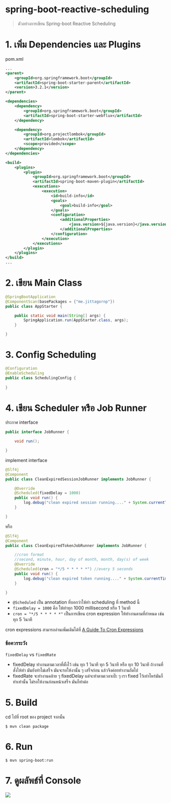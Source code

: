 # spring-boot-reactive-scheduling

> ตัวอย่างการเขียน Spring-boot Reactive Scheduling

# 1. เพิ่ม Dependencies และ Plugins

pom.xml 
``` xml
...
<parent>
    <groupId>org.springframework.boot</groupId>
    <artifactId>spring-boot-starter-parent</artifactId>
    <version>3.2.1</version>
</parent>

<dependencies>
    <dependency>
        <groupId>org.springframework.boot</groupId>
        <artifactId>spring-boot-starter-webflux</artifactId>
    </dependency>

    <dependency>
        <groupId>org.projectlombok</groupId>
        <artifactId>lombok</artifactId>
        <scope>provided</scope>
    </dependency>
</dependencies>

<build>
    <plugins>
        <plugin>
            <groupId>org.springframework.boot</groupId>
            <artifactId>spring-boot-maven-plugin</artifactId>
            <executions>
                <execution>
                    <id>build-info</id>
                    <goals>
                        <goal>build-info</goal>
                    </goals>
                    <configuration>
                        <additionalProperties>
                            <java.version>${java.version}</java.version>
                        </additionalProperties>
                    </configuration>
                </execution>
            </executions>
        </plugin>
    </plugins>
</build>
...
```

# 2. เขียน Main Class 

``` java
@SpringBootApplication
@ComponentScan(basePackages = {"me.jittagornp"})
public class AppStarter {

    public static void main(String[] args) {
        SpringApplication.run(AppStarter.class, args);
    }

}
```

# 3. Config Scheduling 
```java 
@Configuration
@EnableScheduling
public class SchedulingConfig {
    
}
```

# 4. เขียน Scheduler หรือ Job Runner 
ประกาศ interface 
```java 
public interface JobRunner {

    void run();

}
```
implement interface
```java 
@Slf4j
@Component
public class CleanExpiredSessionJobRunner implements JobRunner {

    @Override
    @Scheduled(fixedDelay = 1000)
    public void run() {
        log.debug("clean expired session running...." + System.currentTimeMillis());
    }

}
```
หรือ 
```java
@Slf4j
@Component
public class CleanExpiredTokenJobRunner implements JobRunner {

    //cron format 
    //second, minute, hour, day of month, month, day(s) of week
    @Override
    @Scheduled(cron = "*/5 * * * * *") //every 5 seconds
    public void run() {
        log.debug("clean expired token running...." + System.currentTimeMillis());
    }

}
```

- `@Scheduled` เป็น annotation ที่บอกว่าให้ทำ scheduling ที่ method นี้ 
- `fixedDelay = 1000` คือ ให้ทำทุก 1000 millisecond หรือ 1 วินาที 
- `cron = "*/5 * * * * *"` เป็นการเขียน cron expression ให้ทำงานตามที่กำหนด เช่น ทุก 5 วินาที  

cron expressions สามารถอ่านเพิ่มเติมได้ที่ [A Guide To Cron Expressions](https://www.baeldung.com/cron-expressions)  

### ข้อควรระวัง
`fixedDelay` vs `fixedRate`
- fixedDelay ทำงานตามเวลาที่ตั้งไว้ เช่น ทุก 1 วินาที ทุก 5 วินาที หรือ ทุก 10 วินาที ถ้างานที่สั่งให้ทำ มันยังทำไม่เสร็จ  มันจะรอให้งานั้น ๆ เสร็จก่อน แล้วจึงค่อยทำงานถัดไป
- fixedRate จะทำงานคล้าย ๆ fixedDelay แต่จะทำตามเวลาเป๊ะ ๆ เรา fixed ไว้เท่าไหร่มันก็ทำเท่านั้น ไม่รอให้งานก่อนหน้าเสร็จ มันก็ทำต่อ 

# 5. Build
cd ไปที่ root ของ project จากนั้น  
``` shell 
$ mvn clean package
```

# 6. Run 
``` shell 
$ mvn spring-boot:run
```

# 7. ดูผลัพธ์ที่ Console 

![](./scheduling.png)
